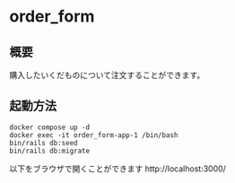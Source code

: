 # order_form

## 概要
購入したいくだものについて注文することができます。

## 起動方法
```
docker compose up -d
docker exec -it order_form-app-1 /bin/bash
bin/rails db:seed
bin/rails db:migrate
```

以下をブラウザで開くことができます
http://localhost:3000/